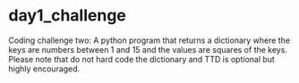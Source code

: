 # day1_challenge

Coding challenge two: A python program that returns a dictionary where the keys are numbers between 1 and 15 and the values are squares of the keys. Please note that do not hard code the dictionary and TTD is optional but highly encouraged.
